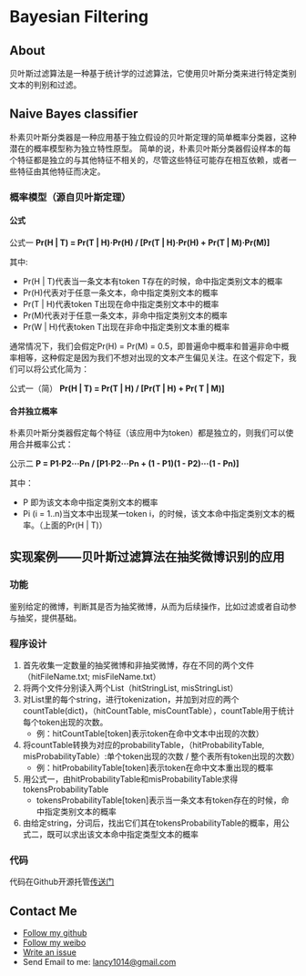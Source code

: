 # Bayesian Filtering
## About
贝叶斯过滤算法是一种基于统计学的过滤算法，它使用贝叶斯分类来进行特定类别文本的判别和过滤。
## Naive Bayes classifier
朴素贝叶斯分类器是一种应用基于独立假设的贝叶斯定理的简单概率分类器，这种潜在的概率模型称为独立特性原型。
简单的说，朴素贝叶斯分类器假设样本的每个特征都是独立的与其他特征不相关的，尽管这些特征可能存在相互依赖，或者一些特征由其他特征而决定。
### 概率模型（源自贝叶斯定理）
#### 公式
公式一
**Pr(H | T) = Pr(T | H)·Pr(H) / [Pr(T | H)·Pr(H) + Pr(T | M)·Pr(M)]**

其中:

* Pr(H | T)代表当一条文本有token T存在的时候，命中指定类别文本的概率
* Pr(H)代表对于任意一条文本，命中指定类别文本的概率
* Pr(T | H)代表token T出现在命中指定类别文本中的概率
* Pr(M)代表对于任意一条文本，非命中指定类别文本的概率
* Pr(W | H)代表token T出现在非命中指定类别文本重的概率

通常情况下，我们会假定Pr(H) = Pr(M) = 0.5，即普遍命中概率和普遍非命中概率相等，这种假定是因为我们不想对出现的文本产生偏见关注。在这个假定下，我们可以将公式化简为：

公式一（简）
**Pr(H | T) = Pr(T | H) / [Pr(T | H) + Pr( T | M)]**

#### 合并独立概率
朴素贝叶斯分类器假定每个特征（该应用中为token）都是独立的，则我们可以使用合并概率公式：

公示二
**P = P1·P2···Pn / [P1·P2···Pn + (1 - P1)(1 - P2)···(1 - Pn)]**

其中：
 
* P 即为该文本命中指定类别文本的概率
* Pi (i = 1..n)当文本中出现某一token i，的时候，该文本命中指定类别文本的概率。（上面的Pr(H | T)）

## 实现案例——贝叶斯过滤算法在抽奖微博识别的应用
### 功能
鉴别给定的微博，判断其是否为抽奖微博，从而为后续操作，比如过滤或者自动参与抽奖，提供基础。

### 程序设计
1. 首先收集一定数量的抽奖微博和非抽奖微博，存在不同的两个文件（hitFileName.txt; misFileName.txt）
2. 将两个文件分别读入两个List（hitStringList, misStringList）
3. 对List里的每个string，进行tokenization，并加到对应的两个countTable(dict)，（hitCountTable, misCountTable），countTable用于统计每个token出现的次数。
    * 例：hitCountTable[token]表示token在命中文本中出现的次数）
4. 将countTable转换为对应的probabilityTable，（hitProbabilityTable, misProbabilityTable）:单个token出现的次数 / 整个表所有token出现的次数）
    * 例：hitProbabilityTable[token]表示token在命中文本重出现的概率
5. 用公式一，由hitProbabilityTable和misProbabilityTable求得tokensProbabilityTable
    * tokensProbabilityTable[token]表示当一条文本有token存在的时候，命中指定类别文本的概率
6. 由给定string，分词后，找出它们其在tokensProbabilityTable的概率，用公式二，既可以求出该文本命中指定类型文本的概率

### 代码
代码在Github开源托管[传送门](https://github.com/lancy/Bayesian)

## Contact Me
* [Follow my github](https://github.com/lancy)
* [Follow my weibo](http://weibo.com/lancy1014)
* [Write an issue](https://github.com/lancy/Bayesian/issues)
* Send Email to me: lancy1014@gmail.com